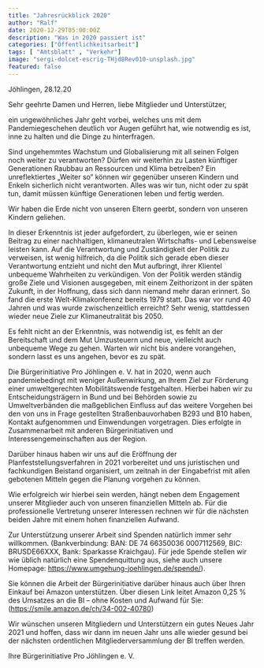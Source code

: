 ```yaml
---
title: "Jahresrückblick 2020"
author: "Ralf"
date: 2020-12-29T05:00:00Z
description: "Was in 2020 passiert ist"
categories: ["Öffentlichkeitsarbeit"]
tags: [ "Amtsblatt" , "Verkehr"]
image: "sergi-dolcet-escrig-THjd8Rev010-unsplash.jpg"
featured: false
---
```

	

Jöhlingen, 28.12.20

Sehr geehrte Damen und Herren,
liebe Mitglieder und Unterstützer,

ein ungewöhnliches Jahr geht vorbei, welches uns mit dem Pandemiegeschehen deutlich vor Augen geführt hat, wie notwendig es ist, inne zu halten und die Dinge zu hinterfragen.

Sind ungehemmtes Wachstum und Globalisierung mit all seinen Folgen noch weiter zu verantworten? Dürfen wir weiterhin zu Lasten künftiger Generationen Raubbau an Ressourcen und Klima betreiben? Ein unreflektiertes „Weiter so“ können wir gegenüber unseren Kindern und Enkeln sicherlich nicht verantworten. Alles was wir tun, nicht oder zu spät tun, damit müssen künftige Generationen leben und fertig werden.

Wir haben die Erde nicht von unseren Eltern geerbt, sondern von unseren Kindern geliehen.

In dieser Erkenntnis ist jeder aufgefordert, zu überlegen, wie er seinen Beitrag zu einer nachhaltigen, klimaneutralen Wirtschafts- und Lebensweise leisten kann. Auf die Verantwortung und Zuständigkeit der Politik zu verweisen, ist wenig hilfreich, da die Politik sich gerade eben dieser Verantwortung entzieht und nicht den Mut aufbringt, ihrer Klientel unbequeme Wahrheiten zu verkündigen. Von der Politik werden ständig große Ziele und Visionen ausgegeben, mit einem Zeithorizont in der späten Zukunft, in der Hoffnung, dass sich dann niemand mehr daran erinnert. So fand die erste Welt-Klimakonferenz bereits 1979 statt. Das war vor rund 40 Jahren und was wurde zwischenzeitlich erreicht? Sehr wenig, stattdessen wieder neue Ziele zur Klimaneutralität bis 2050.

Es fehlt nicht an der Erkenntnis, was notwendig ist, es fehlt an der Bereitschaft und dem Mut Umzusteuern und neue, vielleicht auch unbequeme Wege zu gehen. Warten wir nicht bis andere vorangehen, sondern lasst es uns angehen, bevor es zu spät.

Die Bürgerinitiative Pro Jöhlingen e. V. hat in 2020, wenn auch pandemiebedingt mit weniger Außenwirkung, an Ihrem Ziel zur Förderung einer umweltgerechten Mobilitätswende festgehalten. Hierbei haben wir zu Entscheidungsträgern in Bund und bei Behörden sowie zu Umweltverbänden die maßgeblichen Einfluss auf das weitere Vorgehen bei den von uns in Frage gestellten Straßenbauvorhaben B293 und B10 haben, Kontakt aufgenommen und Einwendungen vorgetragen. Dies erfolgte in Zusammenarbeit mit anderen Bürgerinitiativen und Interessengemeinschaften aus der Region.

Darüber hinaus haben wir uns auf die Eröffnung der Planfeststellungsverfahren in 2021 vorbereitet und uns juristischen und fachkundigen Beistand organisiert, um zeitnah in der Eingabefrist mit allen gebotenen Mitteln gegen die Planung vorgehen zu können.

Wie erfolgreich wir hierbei sein werden, hängt neben dem Engagement unserer Mitglieder auch von unseren finanziellen Mitteln ab. Für die professionelle Vertretung unserer Interessen rechnen wir für die nächsten beiden Jahre mit einem hohen finanziellen Aufwand.

Zur Unterstützung unserer Arbeit sind Spenden natürlich immer sehr willkommen. (Bankverbindung: BAN: DE 74 66350036 0007112569, BIC: BRUSDE66XXX, Bank: Sparkasse Kraichgau). Für jede Spende stellen wir wie üblich natürlich eine Spendenquittung aus, siehe auch unsere Homepage: https://www.umgehung-joehlingen.de/spende/).

Sie können die Arbeit der Bürgerinitiative darüber hinaus auch über Ihren Einkauf bei Amazon unterstützen. Über diesen Link leitet Amazon 0,25 % des Umsatzes an die BI – ohne Kosten und Aufwand für Sie: (https://smile.amazon.de/ch/34-002-40780)

Wir wünschen unseren Mitgliedern und Unterstützern ein gutes Neues Jahr 2021 und hoffen, dass wir dann im neuen Jahr uns alle wieder gesund bei der nächsten ordentlichen Mitgliederversammlung der BI treffen werden.

Ihre Bürgerinitiative Pro Jöhlingen e. V.

